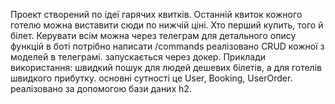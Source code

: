 Проект створений по ідеї гарячих квитків. Останній квиток кожного готелю можна виставити сюди по нижчій ціні. Хто перший купить, того й білет.
Керувати всім можна через телеграм
для детального опису функцій в боті потрібно написати /commands
реалізовано CRUD кожної з моделей в телеграмі.
запускається через докер.
Приклади використання: швидкий пошук для людей дешевих білетів, а для готелів швидкого прибутку.
основні сутності це User, Booking, UserOrder.
реалізовано за допомогою бази даних h2.
